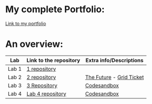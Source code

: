 # My complete Portfolio:
[Link to my portfolio](https://github.com/NickBevers/2imd-webtechadvanced-portfolio)

# An overview:
Lab | Link to the repository | Extra info/Descriptions
----|------------------------|----------------------------
Lab 1| [1 repository](https://github.com/NickBevers/2imd-webtechadvanced-portfolio/tree/main/lab1-git)| 
Lab 2| [2 repository](https://github.com/NickBevers/2imd-webtechadvanced-portfolio/tree/main/lab2)|  [The Future](https://codesandbox.io/s/thefuturenickbevers-3bs4z) - [Grid Ticket](https://codesandbox.io/s/gridticketnickbevers-0xuc6)
Lab 3| [3 Repository](https://github.com/NickBevers/2imd-webtechadvanced-portfolio/tree/main/lab3)| [Codesandbox](https://codesandbox.io/s/lab3nickbevers-mhutx)
Lab 4| [Lab 4 repository](https://github.com/NickBevers/2imd-webtechadvanced-portfolio/tree/main/lab4) | [Codesandbox](https://codesandbox.io/s/lab-4-nick-bevers-ws6wg)